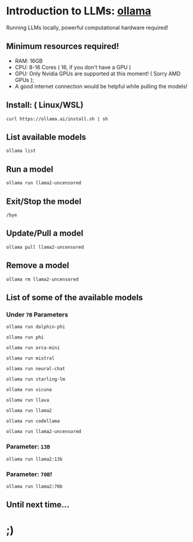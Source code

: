 # Introduction to LLMs: [ollama](https://github.com/ollama/ollama)

Running LLMs locally, powerful computational hardware required!

## Minimum resources required!
- RAM: 16GB
- CPU: 8-16 Cores ( 16, if you don't have a GPU )
- GPU: Only Nvidia GPUs are supported at this moment! ( Sorry AMD GPUs );
- A good internet connection would be helpful while pulling the models!

## Install: ( Linux/WSL)
```shell
curl https://ollama.ai/install.sh | sh
```

## List available models
```shell
ollama list
```

## Run a model
```shell
ollama run llama2-uncensored
```

## Exit/Stop the model
```shell
/bye
```

## Update/Pull a model
```shell
ollama pull llama2-uncensored
```

## Remove a model
```shell
ollama rm llama2-uncensored
```

## List of some of the available models

### Under `7B` Parameters
```shell
ollama run dolphin-phi
```
```shell
ollama run phi
```
```shell
ollama run orca-mini
```
```shell
ollama run mistral
```
```shell
ollama run neural-chat
```
```shell
ollama run starling-lm
```
```shell
ollama run vicuna
```
```shell
ollama run llava
```
```shell
ollama run llama2
```
```shell
ollama run codellama
```
```shell
ollama run llama2-uncensored
```

### Parameter: `13B`
```shell
ollama run llama2:13b
```

### Parameter: `70B`!
```shell
ollama run llama2:70b
```


## Until next time...

# ;)
